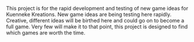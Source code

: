 This project is for the rapid development and testing of new game ideas for Kuenneke Kreations. New game ideas are being testing here rapidly. Creative, different ideas will be birthed here and could go on to become a full game. Very few will make it to that point, this project is designed to find which games are worth the time.